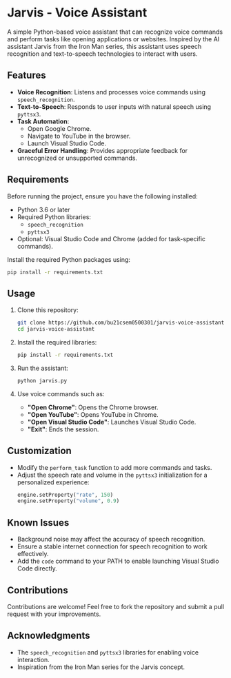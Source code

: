 # Jarvis - Voice Assistant

A simple Python-based voice assistant that can recognize voice commands and perform tasks like opening applications or websites. Inspired by the AI assistant Jarvis from the Iron Man series, this assistant uses speech recognition and text-to-speech technologies to interact with users.

## Features

- **Voice Recognition**: Listens and processes voice commands using `speech_recognition`.
- **Text-to-Speech**: Responds to user inputs with natural speech using `pyttsx3`.
- **Task Automation**:
  - Open Google Chrome.
  - Navigate to YouTube in the browser.
  - Launch Visual Studio Code.
- **Graceful Error Handling**: Provides appropriate feedback for unrecognized or unsupported commands.

## Requirements

Before running the project, ensure you have the following installed:

- Python 3.6 or later
- Required Python libraries:
  - `speech_recognition`
  - `pyttsx3`
- Optional: Visual Studio Code and Chrome (added for task-specific commands).

Install the required Python packages using:
```bash
pip install -r requirements.txt
```

## Usage

1. Clone this repository:
   ```bash
   git clone https://github.com/bu21csem0500301/jarvis-voice-assistant.git
   cd jarvis-voice-assistant
   ```

2. Install the required libraries:
   ```bash
   pip install -r requirements.txt
   ```

3. Run the assistant:
   ```bash
   python jarvis.py
   ```

4. Use voice commands such as:
   - **"Open Chrome"**: Opens the Chrome browser.
   - **"Open YouTube"**: Opens YouTube in Chrome.
   - **"Open Visual Studio Code"**: Launches Visual Studio Code.
   - **"Exit"**: Ends the session.

## Customization

- Modify the `perform_task` function to add more commands and tasks.
- Adjust the speech rate and volume in the `pyttsx3` initialization for a personalized experience:
  ```python
  engine.setProperty("rate", 150)
  engine.setProperty("volume", 0.9)
  ```

## Known Issues

- Background noise may affect the accuracy of speech recognition.
- Ensure a stable internet connection for speech recognition to work effectively.
- Add the `code` command to your PATH to enable launching Visual Studio Code directly.

## Contributions

Contributions are welcome! Feel free to fork the repository and submit a pull request with your improvements.


## Acknowledgments

- The `speech_recognition` and `pyttsx3` libraries for enabling voice interaction.
- Inspiration from the Iron Man series for the Jarvis concept.
